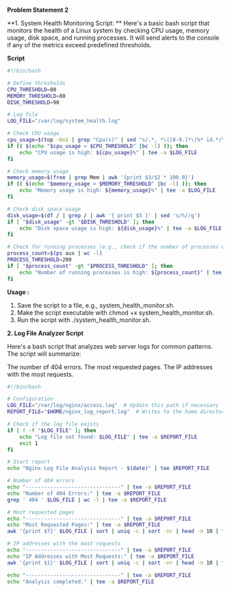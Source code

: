 **Problem Statement 2**

**1. System Health Monitoring Script: **
Here's a basic bash script that monitors the health of a Linux system by checking CPU usage, memory usage, disk space, and running processes. It will send alerts to the console if any of the metrics exceed predefined thresholds.

**Script**

```bash
#!/bin/bash

# Define thresholds
CPU_THRESHOLD=80
MEMORY_THRESHOLD=80
DISK_THRESHOLD=90

# Log file
LOG_FILE="/var/log/system_health.log"

# Check CPU usage
cpu_usage=$(top -bn1 | grep "Cpu(s)" | sed "s/.*, *\([0-9.]*\)%* id.*/\1/" | awk '{print 100 - $1}')
if (( $(echo "$cpu_usage > $CPU_THRESHOLD" |bc -l) )); then
    echo "CPU usage is high: ${cpu_usage}%" | tee -a $LOG_FILE
fi

# Check memory usage
memory_usage=$(free | grep Mem | awk '{print $3/$2 * 100.0}')
if (( $(echo "$memory_usage > $MEMORY_THRESHOLD" |bc -l) )); then
    echo "Memory usage is high: ${memory_usage}%" | tee -a $LOG_FILE
fi

# Check disk space usage
disk_usage=$(df / | grep / | awk '{ print $5 }' | sed 's/%//g')
if [ "$disk_usage" -gt "$DISK_THRESHOLD" ]; then
    echo "Disk space usage is high: ${disk_usage}%" | tee -a $LOG_FILE
fi

# Check for running processes (e.g., check if the number of processes exceeds a threshold)
process_count=$(ps aux | wc -l)
PROCESS_THRESHOLD=200
if [ "$process_count" -gt "$PROCESS_THRESHOLD" ]; then
    echo "Number of running processes is high: ${process_count}" | tee -a $LOG_FILE
fi

```
**Usage :**
1. Save the script to a file, e.g., system_health_monitor.sh.
2. Make the script executable with chmod +x system_health_monitor.sh.
3. Run the script with ./system_health_monitor.sh.

**2. Log File Analyzer Script**

Here's a bash script that analyzes web server logs for common patterns. The script will summarize:

The number of 404 errors.
The most requested pages.
The IP addresses with the most requests.

```bash
#!/bin/bash

# Configuration
LOG_FILE="/var/log/nginx/access.log"  # Update this path if necessary
REPORT_FILE="$HOME/nginx_log_report.log"  # Writes to the home directory

# Check if the log file exists
if [ ! -f "$LOG_FILE" ]; then
    echo "Log file not found: $LOG_FILE" | tee -a $REPORT_FILE
    exit 1
fi

# Start report
echo "Nginx Log File Analysis Report - $(date)" | tee $REPORT_FILE

# Number of 404 errors
echo "-------------------------------" | tee -a $REPORT_FILE
echo "Number of 404 Errors:" | tee -a $REPORT_FILE
grep ' 404 ' $LOG_FILE | wc -l | tee -a $REPORT_FILE

# Most requested pages
echo "-------------------------------" | tee -a $REPORT_FILE
echo "Most Requested Pages:" | tee -a $REPORT_FILE
awk '{print $7}' $LOG_FILE | sort | uniq -c | sort -nr | head -n 10 | tee -a $REPORT_FILE

# IP addresses with the most requests
echo "-------------------------------" | tee -a $REPORT_FILE
echo "IP Addresses with Most Requests:" | tee -a $REPORT_FILE
awk '{print $1}' $LOG_FILE | sort | uniq -c | sort -nr | head -n 10 | tee -a $REPORT_FILE

echo "-------------------------------" | tee -a $REPORT_FILE
echo "Analysis completed." | tee -a $REPORT_FILE
```

